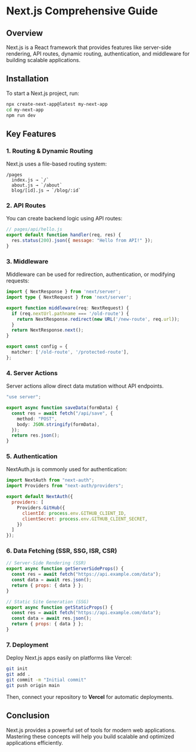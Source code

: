 # Next.js Comprehensive Guide

## Overview
Next.js is a React framework that provides features like server-side rendering, API routes, dynamic routing, authentication, and middleware for building scalable applications.

## Installation
To start a Next.js project, run:
```sh
npx create-next-app@latest my-next-app
cd my-next-app
npm run dev
```

## Key Features
### 1. **Routing & Dynamic Routing**
Next.js uses a file-based routing system:
```plaintext
/pages
  index.js → `/`
  about.js → `/about`
  blog/[id].js → `/blog/:id`
```

### 2. **API Routes**
You can create backend logic using API routes:
```javascript
// pages/api/hello.js
export default function handler(req, res) {
  res.status(200).json({ message: "Hello from API!" });
}
```

### 3. **Middleware**
Middleware can be used for redirection, authentication, or modifying requests:
```typescript
import { NextResponse } from 'next/server';
import type { NextRequest } from 'next/server';

export function middleware(req: NextRequest) {
  if (req.nextUrl.pathname === '/old-route') {
    return NextResponse.redirect(new URL('/new-route', req.url));
  }
  return NextResponse.next();
}

export const config = {
  matcher: ['/old-route', '/protected-route'],
};
```

### 4. **Server Actions**
Server actions allow direct data mutation without API endpoints.
```typescript
"use server";

export async function saveData(formData) {
  const res = await fetch("/api/save", {
    method: "POST",
    body: JSON.stringify(formData),
  });
  return res.json();
}
```

### 5. **Authentication**
NextAuth.js is commonly used for authentication:
```javascript
import NextAuth from "next-auth";
import Providers from "next-auth/providers";

export default NextAuth({
  providers: [
    Providers.GitHub({
      clientId: process.env.GITHUB_CLIENT_ID,
      clientSecret: process.env.GITHUB_CLIENT_SECRET,
    })
  ]
});
```

### 6. **Data Fetching (SSR, SSG, ISR, CSR)**
```javascript
// Server-Side Rendering (SSR)
export async function getServerSideProps() {
  const res = await fetch("https://api.example.com/data");
  const data = await res.json();
  return { props: { data } };
}

// Static Site Generation (SSG)
export async function getStaticProps() {
  const res = await fetch("https://api.example.com/data");
  const data = await res.json();
  return { props: { data } };
}
```

### 7. **Deployment**
Deploy Next.js apps easily on platforms like Vercel:
```sh
git init
git add .
git commit -m "Initial commit"
git push origin main
```
Then, connect your repository to **Vercel** for automatic deployments.

## Conclusion
Next.js provides a powerful set of tools for modern web applications. Mastering these concepts will help you build scalable and optimized applications efficiently.

